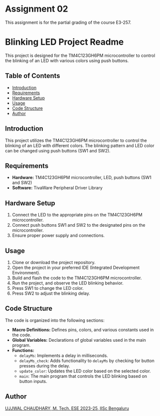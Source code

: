 # Assignment 02

This assignment is for the partial grading of the course E3-257.

# Blinking LED Project Readme

This project is designed for the TM4C123GH6PM microcontroller to control the blinking of an LED with various colors using push buttons.

## Table of Contents

- [Introduction](#introduction)
- [Requirements](#requirements)
- [Hardware Setup](#hardware-setup)
- [Usage](#usage)
- [Code Structure](#code-structure)
- [Author](#author)

## Introduction

This project utilizes the TM4C123GH6PM microcontroller to control the blinking of an LED with different colors. The blinking pattern and LED color can be changed using push buttons (SW1 and SW2).

## Requirements

- **Hardware:** TM4C123GH6PM microcontroller, LED, push buttons (SW1 and SW2)
- **Software:** TivaWare Peripheral Driver Library

## Hardware Setup

1. Connect the LED to the appropriate pins on the TM4C123GH6PM microcontroller.
2. Connect push buttons SW1 and SW2 to the designated pins on the microcontroller.
3. Ensure proper power supply and connections.

## Usage

1. Clone or download the project repository.
2. Open the project in your preferred IDE (Integrated Development Environment).
3. Build and flash the code to the TM4C123GH6PM microcontroller.
4. Run the project, and observe the LED blinking behavior.
5. Press SW1 to change the LED color.
6. Press SW2 to adjust the blinking delay.

## Code Structure

The code is organized into the following sections:

- **Macro Definitions:** Defines pins, colors, and various constants used in the code.
- **Global Variables:** Declarations of global variables used in the main program.
- **Functions:**
  - `delayMs`: Implements a delay in milliseconds.
  - `delayMs_check`: Adds functionality to `delayMs` by checking for button presses during the delay.
  - `update_color`: Updates the LED color based on the selected color.
  - `main`: The main program that controls the LED blinking based on button inputs.

## Author

[UJJWAL CHAUDHARY, M. Tech. ESE 2023-25, IISc Bengaluru](https://www.linkedin.com/in/ujjwal-chaudhary-4436701aa/)
